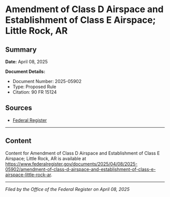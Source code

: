 # Amendment of Class D Airspace and Establishment of Class E Airspace; Little Rock, AR

## Summary

**Date:** April 08, 2025

**Document Details:**
- Document Number: 2025-05902
- Type: Proposed Rule
- Citation: 90 FR 15124

## Sources
- [Federal Register](https://www.federalregister.gov/documents/2025/04/08/2025-05902/amendment-of-class-d-airspace-and-establishment-of-class-e-airspace-little-rock-ar)

---

## Content

Content for Amendment of Class D Airspace and Establishment of Class E Airspace; Little Rock, AR is available at https://www.federalregister.gov/documents/2025/04/08/2025-05902/amendment-of-class-d-airspace-and-establishment-of-class-e-airspace-little-rock-ar.

---

*Filed by the Office of the Federal Register on April 08, 2025*
